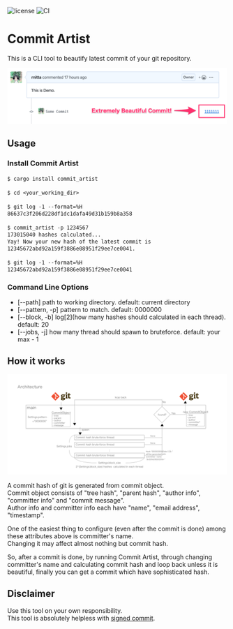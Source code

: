 ![license](https://img.shields.io/github/license/ksk001100/seahorse.svg)
![CI](https://github.com/rnitta/commit_artist/workflows/CI/badge.svg)

# Commit Artist

This is a CLI tool to beautify latest commit of your git repository.

![DEMO](./doc/demo.png)

## Usage

### Install Commit Artist

```shell
$ cargo install commit_artist

$ cd <your_working_dir>

$ git log -1 --format=%H
86637c3f206d228df1dc1dafa49d31b159b8a358

$ commit_artist -p 1234567
173015040 hashes calculated...
Yay! Now your new hash of the latest commit is 12345672abd92a159f3886e08951f29ee7ce0041.

$ git log -1 --format=%H
12345672abd92a159f3886e08951f29ee7ce0041
```

### Command Line Options

- [--path] path to working directory. default: current directory
- [--pattern, -p] pattern to match. default: 0000000
- [--block, -b] log\[2\](how many hashes should calculated in each thread). default: 20
- [--jobs, -j] how many thread should spawn to bruteforce. default: your max - 1

## How it works
![architecture](./doc/architecture.png)

A commit hash of git is generated from commit object.  
Commit object consists of "tree hash", "parent hash", "author info", "committer info" and "commit message".  
Author info and committer info each have "name", "email address", "timestamp".  

One of the easiest thing to configure (even after the commit is done) among these attributes above is committer's name.  
Changing it may affect almost nothing but commit hash.  

So, after a commit is done, by running Commit Artist, through changing committer's name and calculating commit hash and loop back unless it is beautiful, finally you can get a commit which have sophisticated hash. 

## Disclaimer
Use this tool on your own responsibility.  
This tool is absolutely helpless with [signed commit](https://git-scm.com/book/en/v2/Git-Tools-Signing-Your-Work).   